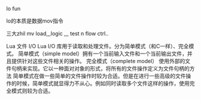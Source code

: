 Io fun  

Io的本质是数据mov指令

三大zhil  mv load,,,logic ,,,  test n flow ctrl..


Lua 文件 I/O
Lua I/O 库用于读取和处理文件。分为简单模式（和C一样）、完全模式。
简单模式（simple model）拥有一个当前输入文件和一个当前输出文件，并且提供针对这些文件相关的操作。 
完全模式（complete model） 使用外部的文件句柄来实现。它以一种面对对象的形式，将所有的文件操作定义为文件句柄的方法 
简单模式在做一些简单的文件操作时较为合适。但是在进行一些高级的文件操作的时候，简单模式就显得力不从心。例如同时读取多个文件这样的操作，使用完全模式则较为合适。 


